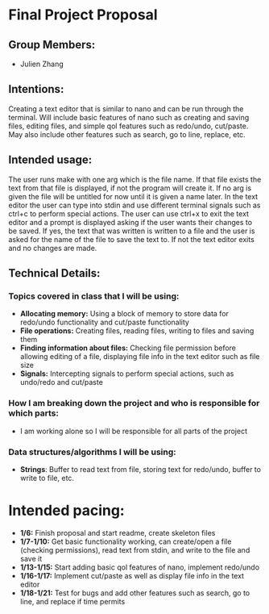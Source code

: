 # Final Project Proposal

## Group Members:
- Julien Zhang 
       
## Intentions:

Creating a text editor that is similar to nano and can be run through the terminal. Will include basic features of nano such as creating and saving files, editing files, and simple qol features such as redo/undo, cut/paste. May also include other features such as search, go to line, replace, etc.
    
## Intended usage:

The user runs make with one arg which is the file name. If that file exists the text from that file is displayed, if not the program will create it. If no arg is given the file will be untitled for now until it is given a name later. In the text editor the user can type into stdin and use different terminal signals such as ctrl+c to perform special actions. The user can use ctrl+x to exit the text editor and a prompt is displayed asking if the user wants their changes to be saved. If yes, the text that was written is written to a file and the user is asked for the name of the file to save the text to. If not the text editor exits and no changes are made.
  
## Technical Details:

### Topics covered in class that I will be using:
- **Allocating memory:** Using a block of memory to store data for redo/undo functionality and cut/paste functionality
- **File operations:** Creating files, reading files, writing to files and saving them
- **Finding information about files:** Checking file permission before allowing editing of a file, displaying file info in the text editor such as file size
- **Signals:** Intercepting signals to perform special actions, such as undo/redo and cut/paste
     
### How I am breaking down the project and who is responsible for which parts:
- I am working alone so I will be responsible for all parts of the project
  
### Data structures/algorithms I will be using:
- **Strings**: Buffer to read text from file, storing text for redo/undo, buffer to write to file, etc.
    
# Intended pacing:
- **1/6:** Finish proposal and start readme, create skeleton files
- **1/7-1/10:** Get basic functionality working, can create/open a file (checking permissions), read text from stdin, and write to the file and save it
- **1/13-1/15:** Start adding basic qol features of nano, implement redo/undo
- **1/16-1/17:** Implement cut/paste as well as display file info in the text editor
- **1/18-1/21:** Test for bugs and add other features such as search, go to line, and replace if time permits

